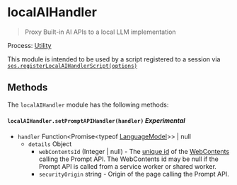 # localAIHandler

> Proxy Built-in AI APIs to a local LLM implementation

Process: [Utility](../glossary.md#utility-process)

This module is intended to be used by a script registered to a session via
[`ses.registerLocalAIHandlerScript(options)`](./session.md#sesregisterlocalaihandlerhandler-experimental)

## Methods

The `localAIHandler` module has the following methods:

#### `localAIHandler.setPromptAPIHandler(handler)` _Experimental_

* `handler` Function\<Promise\<typeof [LanguageModel](language-model.md)\>\> | null
  * `details` Object
    * `webContentsId` (Integer | null) - The [unique id](web-contents.md#contentsid-readonly) of
      the [WebContents](web-contents.md) calling the Prompt API. The WebContents id may be null
      if the Prompt API is called from a service worker or shared worker.
    * `securityOrigin` string - Origin of the page calling the Prompt API.
